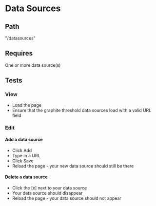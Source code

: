 # Data Sources
## Path
"/datasources"
## Requires
One or more data source(s)
## Tests
### View
* Load the page
* Ensure that the graphite threshold data sources load with a valid URL field
### Edit
#### Add a data source
* Click Add
* Type in a URL
* Click Save
* Reload the page - your new data source should still be there
#### Delete a data source
* Click the [x] next to your data source
* Your data source should disappear
* Reload the page - your data source should not appear
